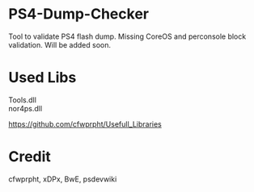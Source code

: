 # PS4-Dump-Checker

Tool to validate PS4 flash dump. Missing CoreOS and perconsole block validation. Will be added soon.

# Used Libs

Tools.dll                                
nor4ps.dll                           

https://github.com/cfwprpht/Usefull_Libraries

# Credit

cfwprpht, xDPx, BwE, psdevwiki

